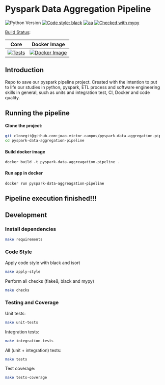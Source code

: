 
# Pyspark Data Aggregation Pipeline
![Python Version](https://img.shields.io/badge/python-3.10-green)
[![Code style: black](https://img.shields.io/badge/code%20style-black-000000.svg)](https://github.com/psf/black)
[![aa](https://img.shields.io/badge/code%20quality-flake8-blue)](https://github.com/PyCQA/flake8)
[![Checked with mypy](https://camo.githubusercontent.com/59eab954a267c6e9ff1d80e8055de43a0ad771f5e1f3779aef99d111f20bee40/687474703a2f2f7777772e6d7970792d6c616e672e6f72672f7374617469632f6d7970795f62616467652e737667)](http://mypy-lang.org/)

[Build Status](https://github.com/joao-victor-campos/pyspark-data-aggregation-pipeline/actions):

| Core     | Docker Image 
| -------- | -------- 
| [![Tests](https://github.com/joao-victor-campos/pyspark-data-aggregation-pipeline/actions/workflows/teste.yaml/badge.svg)](https://github.com/joao-victor-campos/pyspark-data-aggregation-pipeline/actions/workflows/teste.yaml)     | [![Docker Image](https://github.com/joao-victor-campos/pyspark-data-aggregation-pipeline/actions/workflows/docker_image.yaml/badge.svg)](https://github.com/joao-victor-campos/pyspark-data-aggregation-pipeline/actions/workflows/docker_image.yaml)    

## Introduction
Repo to save our pyspark pipeline project. Created with the intention to put to life our studies in python, pyspark,  ETL process and software engineering skills in general, such as units and integration test, CI, Docker and code quality.

## Running the pipeline

#### Clone the project:

```bash
git clonegit@github.com:joao-victor-campos/pyspark-data-aggregation-pipeline.git
cd pyspark-data-aggregation-pipeline
```

#### Build docker image 

```
docker build -t pyspark-data-aggreagation-pipeline .
```
#### Run app in docker 

```
docker run pyspark-data-aggreagation-pipeline 
```
## Pipeline execution finished!!! 

## Development

### Install dependencies

```bash
make requirements
```

### Code Style
Apply code style with black and isort
```bash
make apply-style
```

Perform all checks (flake8, black and mypy)
```bash
make checks
```

### Testing and Coverage
Unit tests:
```bash
make unit-tests
```
Integration tests:
```bash
make integration-tests
```
All (unit + integration) tests:
```bash
make tests
```

Test coverage:
```bash
make tests-coverage
```

